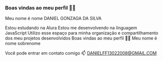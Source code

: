 ### Boas vindas ao meu perfil 💙💙
Meu nome é nome DANIEL GONZAGA DA SILVA

Estou estudando na Alura
Estou me desenvolvendo na linguagem JavaScript
Utilizo esse espaço para minha organização e compartilhamento dos meu projetos desenvolvidos
Boas vindas ao meu perfil 💙💙
Meu nome é nome sobrenome

Você pode entrar em contato comigo 📫
DANIELFF13022008@GMAIL.COM
